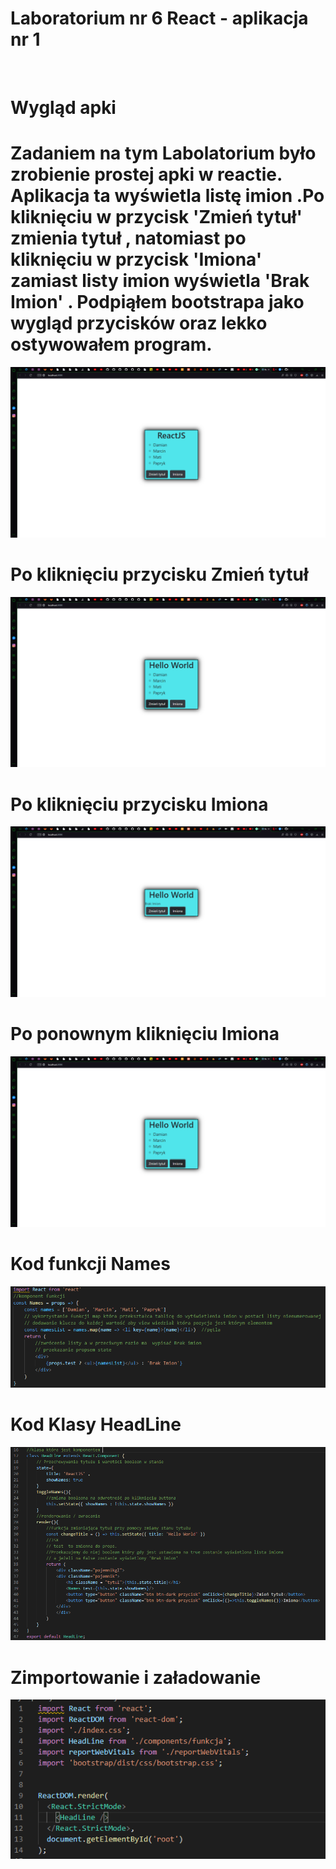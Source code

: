 # Laboratorium nr 6 React - aplikacja nr 1
<br>

# Wygląd apki
<h1>Zadaniem na tym Labolatorium było zrobienie prostej apki w reactie. Aplikacja ta wyświetla listę imion .Po kliknięciu w przycisk 'Zmień tytuł' zmienia tytuł , natomiast po kliknięciu w przycisk 'Imiona' zamiast listy imion wyświetla 'Brak Imion' . Podpiąłem bootstrapa jako wygląd przycisków oraz lekko ostywowałem program.</h1>

![list](/Lab6/moja-aplikacja/Scr/1.PNG "Start")

# Po kliknięciu przycisku Zmień tytuł

![list](/Lab6/moja-aplikacja/Scr/2.PNG "Start")

# Po kliknięciu przycisku Imiona

![list](/Lab6/moja-aplikacja/Scr/3.PNG "Start")

# Po ponownym kliknięciu Imiona

![list](/Lab6/moja-aplikacja/Scr/4.PNG "Start")

# Kod funkcji Names

![list](/Lab6/moja-aplikacja/Scr/5.PNG "Start")

# Kod Klasy HeadLine

![list](/Lab6/moja-aplikacja/Scr/6.PNG "Start")

# Zimportowanie i załadowanie

![list](/Lab6/moja-aplikacja/Scr/7.PNG "Start")


